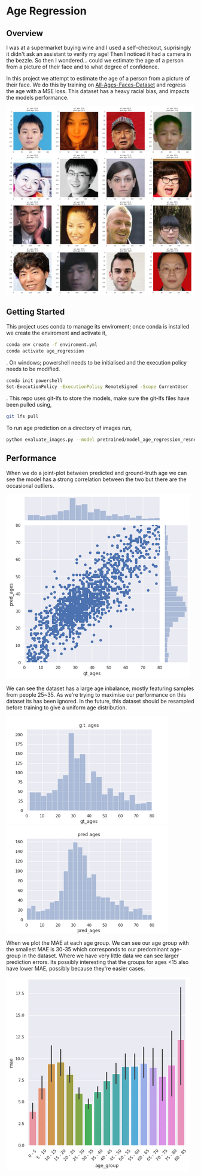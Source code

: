 # Age Regression
## Overview
I was at a supermarket buying wine and I used a self-checkout, suprisingly it didn't ask an assistant to verify my age! Then I noticed it had a camera in the bezzle. So then I wondered... could we estimate the age of a person from a picture of their face and to what degree of confidence.

In this project we attempt to estimate the age of a person from a picture of their face. We do this by training on [All-Ages-Faces-Dataset](https://github.com/JingchunCheng/All-Age-Faces-Dataset) and regress the age with a MSE loss. This dataset has a heavy racial bias, and impacts the models performance.

![Age Regression](https://raw.githubusercontent.com/WillBrennan/AgeRegression/master/pretrained/age_regression.png)

## Getting Started
This project uses conda to manage its enviroment; once conda is installed we create the enviroment and activate it, 
```bash
conda env create -f enviroment.yml
conda activate age_regression
```
. On windows; powershell needs to be initialised and the execution policy needs to be modified. 
```bash
conda init powershell
Set-ExecutionPolicy -ExecutionPolicy RemoteSigned -Scope CurrentUser
```

. This repo uses git-lfs to store the models, make sure the git-lfs files have been pulled using, 

```bash
git lfs pull
```

To run age prediction on a directory of images run, 

```bash
python evaluate_images.py --model pretrained/model_age_regression_resnext101_20.pth --images ~/code/datasets/faces/val
```

## Performance
When we do a joint-plot between predicted and ground-truth age we can see the model has a strong correlation between the two but there are the occasional outliers. 

![joint_plot](https://raw.githubusercontent.com/WillBrennan/AgeRegression/master/pretrained/joint_plot.png)

We can see the dataset has a large age inbalance, mostly featuring samples from people 25~35. As we're trying to maximise our performance on this dataset its has been ignored. In the future, this dataset should be resampled before training to give a uniform age distribution. 

![gt_ages_dist](https://raw.githubusercontent.com/WillBrennan/AgeRegression/master/pretrained/gt_ages_dist.png)
![pred_ages_dist](https://raw.githubusercontent.com/WillBrennan/AgeRegression/master/pretrained/pred_ages_dist.png)


When we plot the MAE at each age group. We can see our age group with the smallest MAE is 30-35 which corresponds to our predominant age-group in the dataset. Where we have very little data we can see larger prediction errors. Its possibly interesting that the groups for ages <15 also have lower MAE, possibly because they're easier cases.

![mae_for_age](https://raw.githubusercontent.com/WillBrennan/AgeRegression/master/pretrained/mae_for_age.png)


